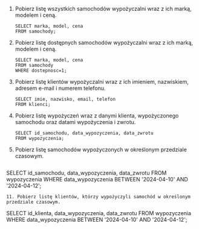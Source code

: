 1. Pobierz listę wszystkich samochodów wypożyczalni wraz z ich marką, modelem i ceną.
   ```
   SELECT marka, model, cena
   FROM samochody;
   ```
3. Pobierz listę dostępnych samochodów wypożyczalni wraz z ich marką, modelem i ceną.
   ```
   SELECT marka, model, cena
   FROM samochody
   WHERE dostepnosc=1;
   ```
5. Pobierz listę klientów wypożyczalni wraz z ich imieniem, nazwiskiem, adresem e-mail i numerem telefonu.
   ```
   SELECT imie, nazwisko, email, telefon
   FROM klienci; 
   ```
7. Pobierz listę wypożyczeń wraz z danymi klienta, wypożyczonego samochodu oraz datami wypożyczenia i zwrotu.
   ```
   SELECT id_samochodu, data_wypozyczenia, data_zwrotu
   FROM wypozyczenia;
   ```
9. Pobierz listę samochodów wypożyczonych w określonym przedziale czasowym.
   ```
SELECT id_samochodu, data_wypozyczenia, data_zwrotu 
FROM wypozyczenia 
WHERE data_wypozyczenia 
BETWEEN '2024-04-10' AND '2024-04-12'; 
   ```
11. Pobierz listę klientów, którzy wypożyczyli samochód w określonym przedziale czasowym.
```
SELECT id_klienta, data_wypozyczenia, data_zwrotu 
FROM wypozyczenia 
WHERE data_wypozyczenia 
BETWEEN '2024-04-10' AND '2024-04-12'; 
   
```
